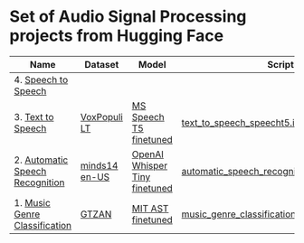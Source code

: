 # Set of Audio Signal Processing projects from Hugging Face

| Name | Dataset | Model | Script | Result | Metric |
| --- | --- | --- | --- | --- | --- |
| 4. [Speech to Speech](https://huggingface.co/learn/audio-course/chapter7/hands_on) |  |  |  | NA | NA |
| 3. [Text to Speech](https://huggingface.co/learn/audio-course/chapter6/hands_on) | [VoxPopuli LT](https://huggingface.co/datasets/facebook/voxpopuli) | [MS Speech T5 finetuned](https://huggingface.co/jaymanvirk/speecht5_tts_finetuned_voxpopuli_lt) | [text_to_speech_speecht5.ipynb](/text_to_speech_speecht5.ipynb) | NA | NA |
| 2. [Automatic Speech Recognition](https://huggingface.co/learn/audio-course/chapter5/hands_on) | [minds14 en-US](https://huggingface.co/datasets/PolyAI/minds14) | [OpenAI Whisper Tiny finetuned](https://huggingface.co/jaymanvirk/whisper-tiny_finetuned_minds14_en-US) | [automatic_speech_recognition_minds14.ipynb](/automatic_speech_recognition_minds14.ipynb) | 0.3093 | WER |
| 1. [Music Genre Classification](https://huggingface.co/learn/audio-course/chapter4/hands_on) |[GTZAN](https://huggingface.co/datasets/marsyas/gtzan) | [MIT AST finetuned](https://huggingface.co/jaymanvirk/ast-finetuned-audioset-10-10-0.4593-finetuned-gtzan) | [music_genre_classification_gtzan.ipynb](/music_genre_classification_gtzan.ipynb) | 0.92 | Accuracy |

